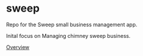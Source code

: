 # sweep

Repo for the Sweep small business management app.

Inital focus on Managing chimney sweep business. 

[Overview](https://github.com/jack8120/sweep/blob/main/Project%20Management/Overview.md)
